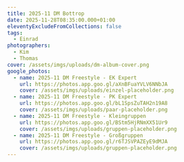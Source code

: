 ```yaml
---
title: 2025-11 DM Bottrop
date: 2025-11-28T08:35:00.000+01:00
eleventyExcludeFromCollections: false
tags:
  - Einrad
photographers:
  - Kim
  - Thomas
cover: /assets/imgs/uploads/dm-album-cover.png
google_photos:
  - name: 2025-11 DM Freestyle - EK Expert
    url: https://photos.app.goo.gl/aXnBFuaYVLV6NNbJA
    cover: /assets/imgs/uploads/einzel-placeholder.png
  - name: 2025-11 DM Freestyle - PK Expert
    url: https://photos.app.goo.gl/bL1SpsZuTAH2n19A8
    cover: /assets/imgs/uploads/paar-placeholder.png
  - name: 2025-11 DM Freestyle - Kleingruppen
    url: https://photos.app.goo.gl/BStm5HjRNmXX51Ur9
    cover: /assets/imgs/uploads/gruppen-placeholder.png
  - name: 2025-11 DM Freestyle - Großgruppen
    url: https://photos.app.goo.gl/r6TJSVPAZEyE9dMJA
    cover: /assets/imgs/uploads/gruppen-placeholder.png
---
```

